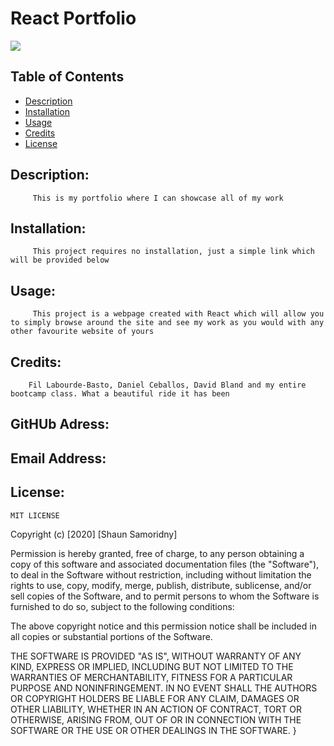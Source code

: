 

# React Portfolio
![](https://img.shields.io/badge/README-GOODREADME-brightgreen)

## Table of Contents
- [Description](#description)
- [Installation](#installation)
- [Usage](#usage)
- [Credits](#credits)
- [License](#license)

## Description: 

         This is my portfolio where I can showcase all of my work 

## Installation:

         This project requires no installation, just a simple link which will be provided below

## Usage:

         This project is a webpage created with React which will allow you to simply browse around the site and see my work as you would with any other favourite website of yours

## Credits:

        Fil Labourde-Basto, Daniel Ceballos, David Bland and my entire bootcamp class. What a beautiful ride it has been

## GitHUb Adress:

   [](github.com/SSamoridny)

## Email Address:

   [](ssamoridny@gmail.com)

## License:
    

    
    MIT LICENSE

Copyright (c) [2020] [Shaun Samoridny]

Permission is hereby granted, free of charge, to any person obtaining a copy
of this software and associated documentation files (the "Software"), to deal
in the Software without restriction, including without limitation the rights
to use, copy, modify, merge, publish, distribute, sublicense, and/or sell
copies of the Software, and to permit persons to whom the Software is
furnished to do so, subject to the following conditions:

The above copyright notice and this permission notice shall be included in all
copies or substantial portions of the Software.

THE SOFTWARE IS PROVIDED "AS IS", WITHOUT WARRANTY OF ANY KIND, EXPRESS OR
IMPLIED, INCLUDING BUT NOT LIMITED TO THE WARRANTIES OF MERCHANTABILITY,
FITNESS FOR A PARTICULAR PURPOSE AND NONINFRINGEMENT. IN NO EVENT SHALL THE
AUTHORS OR COPYRIGHT HOLDERS BE LIABLE FOR ANY CLAIM, DAMAGES OR OTHER
LIABILITY, WHETHER IN AN ACTION OF CONTRACT, TORT OR OTHERWISE, ARISING FROM,
OUT OF OR IN CONNECTION WITH THE SOFTWARE OR THE USE OR OTHER DEALINGS IN THE
SOFTWARE.
}
      

   
